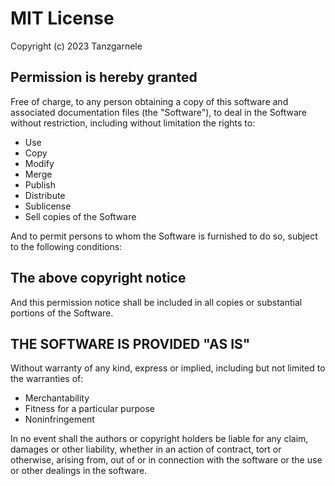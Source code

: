 # MIT License

Copyright (c) 2023 Tanzgarnele

## Permission is hereby granted

Free of charge, to any person obtaining a copy of this software and associated documentation files (the "Software"), to deal in the Software without restriction, including without limitation the rights to:

- Use
- Copy
- Modify
- Merge
- Publish
- Distribute
- Sublicense
- Sell copies of the Software

And to permit persons to whom the Software is furnished to do so, subject to the following conditions:

## The above copyright notice

And this permission notice shall be included in all copies or substantial portions of the Software.

## THE SOFTWARE IS PROVIDED "AS IS"

Without warranty of any kind, express or implied, including but not limited to the warranties of:

- Merchantability
- Fitness for a particular purpose
- Noninfringement

In no event shall the authors or copyright holders be liable for any claim, damages or other liability, whether in an action of contract, tort or otherwise, arising from, out of or in connection with the software or the use or other dealings in the software.
